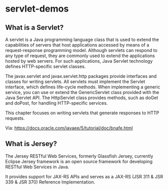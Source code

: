 # servlet-demos
## What is a Servlet?
A servlet is a Java programming language class that is used to extend the capabilities of 
servers that host applications accessed by means of a request-response programming model. 
Although servlets can respond to any type of request, they are commonly used to extend the 
applications hosted by web servers. For such applications, Java Servlet technology defines 
HTTP-specific servlet classes.

The javax.servlet and javax.servlet.http packages provide interfaces and classes for writing 
servlets. All servlets must implement the Servlet interface, which defines life-cycle methods. 
When implementing a generic service, you can use or extend the GenericServlet class provided 
with the Java Servlet API. The HttpServlet class provides methods, such as doGet and doPost, 
for handling HTTP-specific services.

This chapter focuses on writing servlets that generate responses to HTTP requests.

Via: https://docs.oracle.com/javaee/5/tutorial/doc/bnafe.html

## What is Jersey?
The Jersey RESTful Web Services, formerly Glassfish Jersey, currently Eclipse Jersey framework 
is an open source framework for developing RESTful Web Services in Java. 

It provides support for JAX-RS APIs and serves as a JAX-RS (JSR 311 & JSR 339 & JSR 370) 
Reference Implementation.